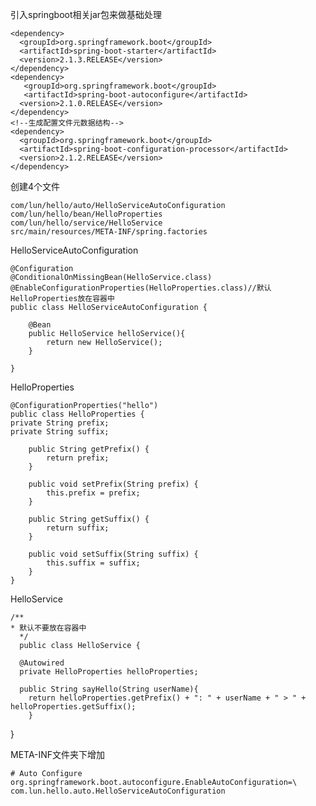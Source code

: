 引入springboot相关jar包来做基础处理

    <dependency> 
      <groupId>org.springframework.boot</groupId> 
      <artifactId>spring-boot-starter</artifactId> 
      <version>2.1.3.RELEASE</version> 
    </dependency> 
    <dependency> 
       <groupId>org.springframework.boot</groupId> 
       <artifactId>spring-boot-autoconfigure</artifactId> 
      <version>2.1.0.RELEASE</version> 
    </dependency> 
    <!--生成配置文件元数据结构--> 
    <dependency> 
      <groupId>org.springframework.boot</groupId> 
      <artifactId>spring-boot-configuration-processor</artifactId> 
      <version>2.1.2.RELEASE</version> 
    </dependency> 

创建4个文件

    com/lun/hello/auto/HelloServiceAutoConfiguration
    com/lun/hello/bean/HelloProperties
    com/lun/hello/service/HelloService
    src/main/resources/META-INF/spring.factories

HelloServiceAutoConfiguration

    @Configuration
    @ConditionalOnMissingBean(HelloService.class)
    @EnableConfigurationProperties(HelloProperties.class)//默认HelloProperties放在容器中
    public class HelloServiceAutoConfiguration {
    
        @Bean
        public HelloService helloService(){
            return new HelloService();
        }
    
    }

HelloProperties

    @ConfigurationProperties("hello")
    public class HelloProperties {
    private String prefix;
    private String suffix;
    
        public String getPrefix() {
            return prefix;
        }
    
        public void setPrefix(String prefix) {
            this.prefix = prefix;
        }
    
        public String getSuffix() {
            return suffix;
        }
    
        public void setSuffix(String suffix) {
            this.suffix = suffix;
        }
    }

HelloService

    /**
    * 默认不要放在容器中
      */
      public class HelloService {
    
      @Autowired
      private HelloProperties helloProperties;
    
      public String sayHello(String userName){
        return helloProperties.getPrefix() + ": " + userName + " > " + helloProperties.getSuffix();
        }
}

META-INF文件夹下增加

    # Auto Configure
    org.springframework.boot.autoconfigure.EnableAutoConfiguration=\
    com.lun.hello.auto.HelloServiceAutoConfiguration